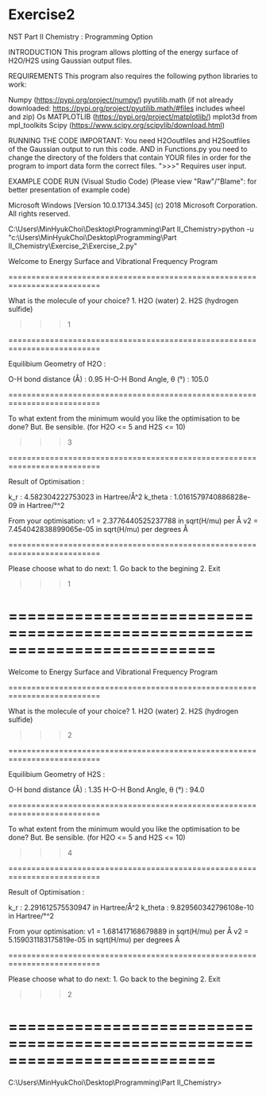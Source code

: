 # Exercise2

NST Part II Chemistry : Programming Option

INTRODUCTION
This program allows plotting of the energy surface of H2O/H2S using Gaussian output files.

REQUIREMENTS
This program also requires the following python libraries to work:

Numpy (https://pypi.org/project/numpy/)
pyutilib.math (if not already downloaded: https://pypi.org/project/pyutilib.math/#files includes wheel and zip)
Os
MATPLOTLIB (https://pypi.org/project/matplotlib/)
mplot3d from mpl_toolkits 
Scipy (https://www.scipy.org/scipylib/download.html)

RUNNING THE CODE
IMPORTANT: You need H2Ooutfiles and H2Soutfiles of the Gaussian output to run this code. AND in Functions.py you need to change the directory of the folders that contain YOUR files in order for the program to import data form the correct files.
">>>" Requires user input.

EXAMPLE CODE RUN (Visual Studio Code)
(Please view "Raw"/"Blame": for better presentation of example code)

Microsoft Windows [Version 10.0.17134.345]
(c) 2018 Microsoft Corporation. All rights reserved.

C:\Users\MinHyukChoi\Desktop\Programming\Part II_Chemistry>python -u "c:\Users\MinHyukChoi\Desktop\Programming\Part II_Chemistry\Exercise_2\Exercise_2.py"

Welcome to Energy Surface and Vibrational Frequency Program

==========================================================================

What is the molecule of your choice?
    1. H2O (water)
    2. H2S (hydrogen sulfide)
>>>1

==========================================================================

Equilibium Geometry of H2O :

O-H bond distance (Å) : 0.95
H-O-H Bond Angle, θ (°) : 105.0

==========================================================================

To what extent from the minimum would you like the optimisation to be done?
But. Be sensible. (for H2O <= 5 and H2S <= 10)
>>>3

==========================================================================

Result of Optimisation :

k_r :  4.582304222753023 in Hartree/Å^2
k_theta : 1.0161579740886828e-09 in Hartree/°^2

From your optimisation:
v1 =  2.3776440525237788 in sqrt(H/mu) per Å
v2 =  7.454042838899065e-05 in sqrt(H/mu) per degrees Å

==========================================================================

Please choose what to do next:
    1. Go back to the begining
    2. Exit
>>>1

==========================================================================
==========================================================================

Welcome to Energy Surface and Vibrational Frequency Program

==========================================================================

What is the molecule of your choice?
    1. H2O (water)
    2. H2S (hydrogen sulfide)
>>>2

==========================================================================

Equilibium Geometry of H2S :

O-H bond distance (Å) : 1.35
H-O-H Bond Angle, θ (°) : 94.0

==========================================================================

To what extent from the minimum would you like the optimisation to be done?
But. Be sensible. (for H2O <= 5 and H2S <= 10)
>>>4

==========================================================================

Result of Optimisation :

k_r :  2.291612575530947 in Hartree/Å^2
k_theta : 9.829560342796108e-10 in Hartree/°^2

From your optimisation:
v1 =  1.681417168679889 in sqrt(H/mu) per Å
v2 =  5.159031183175819e-05 in sqrt(H/mu) per degrees Å

==========================================================================

Please choose what to do next:
    1. Go back to the begining
    2. Exit
>>>2

==========================================================================
==========================================================================

C:\Users\MinHyukChoi\Desktop\Programming\Part II_Chemistry>
